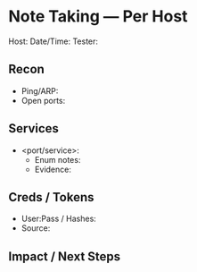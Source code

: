 # Note Taking — Per Host

Host:
Date/Time:
Tester:

## Recon
- Ping/ARP:
- Open ports:

## Services
- <port/service>:
  - Enum notes:
  - Evidence:

## Creds / Tokens
- User:Pass / Hashes:
- Source:

## Impact / Next Steps

